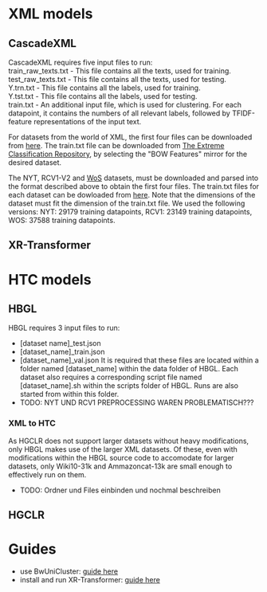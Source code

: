 # XML models
## CascadeXML
CascadeXML requires five input files to run: \
train_raw_texts.txt - This file contains all the texts, used for training.\
test_raw_texts.txt - This file contains all the texts, used for testing.\
Y.trn.txt - This file contains all the labels, used for training.\
Y.tst.txt - This file contains all the labels, used for testing.\
train.txt - An additional input file, which is used for clustering. For each datapoint, it contains the numbers of all relevant labels, followed by TFIDF-feature representations of the input text.

For datasets from the world of XML, the first four files can be downloaded from [here](https://github.com/yourh/AttentionXML). The train.txt file can be downloaded from [The Extreme Classification Repository](http://manikvarma.org/downloads/XC/XMLRepository.html), by selecting the "BOW Features" mirror for the desired dataset. 

The NYT, RCV1-V2 and [WoS](https://data.mendeley.com/datasets/9rw3vkcfy4/6) datasets, must be downloaded and parsed into the format described above to obtain the first four files. The train.txt files for each dataset can be dowloaded from [here](https://drive.google.com/drive/folders/1dHqrKTVkjPvZ0ozlOu9UUOJykW64tVXW?usp=sharing). Note that the dimensions of the dataset must fit the dimension of the train.txt file. We used the following versions: NYT: 29179 training datapoints, RCV1: 23149 training datapoints, WOS: 37588 training datapoints.
## XR-Transformer

# HTC models
## HBGL 
HBGL requires 3 input files to run:
- [dataset name]_test.json
- [dataset_name]_train.json
- [dataset_name]_val.json
It is required that these files are located within a folder named [dataset_name] within the data folder of HBGL.
Each dataset also requires a corresponding script file named [dataset_name].sh within the scripts folder of HBGL. Runs are also started from within this folder.
- TODO: NYT UND RCV1 PREPROCESSING WAREN PROBLEMATISCH???

### XML to HTC
As HGCLR does not support larger datasets without heavy modifications, only HBGL makes use of the larger XML datasets.
Of these, even with modifications within the HBGL source code to accomodate for larger datasets, only Wiki10-31k and Ammazoncat-13k are small enough to effectively run on them.
- TODO: Ordner und Files einbinden und nochmal beschreiben

## HGCLR

# Guides
- use BwUniCluster: [guide here](bw_uni_cluster.md)
- install and run XR-Transformer: [guide here](xr_transformer_guide.md)
